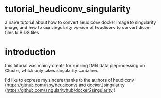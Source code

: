 # tutorial_heudiconv_singularity
a naive tutorial about how to convert heudiconv docker image to singularity image, and how to use singularity version of heudiconv to convert dicom files to BIDS files

# introduction
this tutorial was mainly create for running fMRI data preprocessing on Cluster, which only takes singularity container. 

I'd like to express my sincere thanks to the authors of heudiconv (https://github.com/nipy/heudiconv) and docker2singularity (https://github.com/singularityhub/docker2singularity)! 


